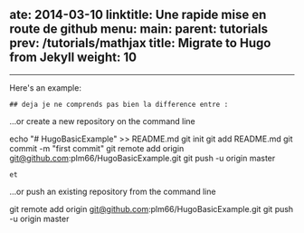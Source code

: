 ate: 2014-03-10
linktitle: Une rapide mise en route de github
menu:
  main:
    parent: tutorials
prev: /tutorials/mathjax
title: Migrate to Hugo from Jekyll
weight: 10
---
********************

Here's an example:


```
## deja je ne comprends pas bien la difference entre :
```
…or create a new repository on the command line

echo "# HugoBasicExample" >> README.md
git init
git add README.md
git commit -m "first commit"
git remote add origin git@github.com:plm66/HugoBasicExample.git
git push -u origin master
```
et
```
…or push an existing repository from the command line

git remote add origin git@github.com:plm66/HugoBasicExample.git
git push -u origin master
```




```
